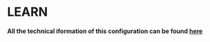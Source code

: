 # LEARN

**All the technical iformation of this configuration can be found 
[here](https://excalidraw.com/#json=wrcx7_asNoP5ObGzwLWdO,ZGZwZWdlyPnwwchcn1Wn6A)**
